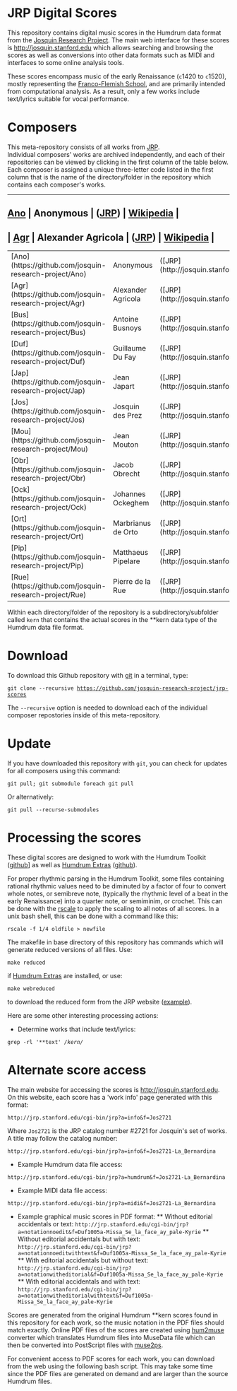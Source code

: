 JRP Digital Scores
=======================

This repository contains digital music scores in the Humdrum data
format from the [Josquin Research Project](http://josquin.stanford.edu).
The main web interface for these scores is http://josquin.stanford.edu
which allows searching and browsing the scores as well as conversions
into other data formats such as MIDI and interfaces to some online
analysis tools.

These scores encompass music of the early Renaissance (`c`1420 to `c`1520),
mostly representing the 
[Franco-Flemish School](http://en.wikipedia.org/wiki/Franco-Flemish_School),
and are primarily intended from computational analysis.  As a result,
only a few works include text/lyrics suitable for vocal performance.

Composers
=====================

This meta-repository consists of all works from [JRP](http://josquin.stanford.edu).  
Individual composers' works are archived independently, and each of their
repositories can be viewed by clicking in the first column of the
table below.  Each composer is assigned a unique three-letter code
listed in the first column that is the name of the directory/folder in
the repository which contains each composer's works.

---------------------
[Ano](https://github.com/josquin-research-project/Ano) | Anonymous		| ([JRP](http://josquin.stanford.edu/#Ano)) | [Wikipedia](http://en.wikipedia.org/wiki/Anonymous_work) |
-----------------
| [Agr](https://github.com/josquin-research-project/Agr) | Alexander Agricola	| ([JRP](http://josquin.stanford.edu/#Agr)) | [Wikipedia](http://en.wikipedia.org/wiki/Alexander_Agricola) |
--------------------

<table>
   <tr><td> [Ano](https://github.com/josquin-research-project/Ano) </td><td> Anonymous		</td><td> ([JRP](http://josquin.stanford.edu/#Ano)) </td><td> [Wikipedia](http://en.wikipedia.org/wiki/Anonymous_work) </td></tr>
   <tr><td> [Agr](https://github.com/josquin-research-project/Agr) </td><td> Alexander Agricola	</td><td> ([JRP](http://josquin.stanford.edu/#Agr)) </td><td> [Wikipedia](http://en.wikipedia.org/wiki/Alexander_Agricola) </td></tr>
 <tr><td> [Bus](https://github.com/josquin-research-project/Bus) </td><td> Antoine Busnoys	</td><td> ([JRP](http://josquin.stanford.edu/#Bus)) </td><td> [Wikipedia](http://en.wikipedia.org/wiki/Antoine_busnoys) </td></tr>
   <tr><td> [Duf](https://github.com/josquin-research-project/Duf) </td><td> Guillaume Du Fay	</td><td> ([JRP](http://josquin.stanford.edu/#Duf)) </td><td> [Wikipedia](http://en.wikipedia.org/wiki/Guillaume_Du_Fay) </td></tr>
   <tr><td> [Jap](https://github.com/josquin-research-project/Jap) </td><td> Jean Japart		</td><td> ([JRP](http://josquin.stanford.edu/#Jap)) </td><td> [Wikipedia](http://en.wikipedia.org/wiki/Jean_Japart) </td></tr>
   <tr><td> [Jos](https://github.com/josquin-research-project/Jos) </td><td> Josquin des Prez	</td><td> ([JRP](http://josquin.stanford.edu/#Jos)) </td><td> [Wikipedia](http://en.wikipedia.org/wiki/Josquin_des_Prez) </td></tr>
   <tr><td> [Mou](https://github.com/josquin-research-project/Mou) </td><td> Jean Mouton		</td><td> ([JRP](http://josquin.stanford.edu/#Mou)) </td><td> [Wikipedia](http://en.wikipedia.org/wiki/Jean_Mouton) </td></tr>
   <tr><td> [Obr](https://github.com/josquin-research-project/Obr) </td><td> Jacob Obrecht	</td><td> ([JRP](http://josquin.stanford.edu/#Obr)) </td><td> [Wikipedia](http://en.wikipedia.org/wiki/Jacob_Obrecht) </td></tr>
   <tr><td> [Ock](https://github.com/josquin-research-project/Ock) </td><td> Johannes Ockeghem	</td><td> ([JRP](http://josquin.stanford.edu/#Ock)) </td><td> [Wikipedia](http://en.wikipedia.org/wiki/Johannes_Ockeghem) </td></tr>
   <tr><td> [Ort](https://github.com/josquin-research-project/Ort) </td><td> Marbrianus de Orto	</td><td> ([JRP](http://josquin.stanford.edu/#Ort)) </td><td> [Wikipedia](http://en.wikipedia.org/wiki/Marbrianus_de_Orto) </td></tr>
   <tr><td> [Pip](https://github.com/josquin-research-project/Pip) </td><td> Matthaeus Pipelare	</td><td> ([JRP](http://josquin.stanford.edu/#Pip)) </td><td> [Wikipedia](http://en.wikipedia.org/wiki/Matthaeus_Pipelare) </td></tr>
   <tr><td> [Rue](https://github.com/josquin-research-project/Rue) </td><td> Pierre de la Rue	</td><td> ([JRP](http://josquin.stanford.edu/#Rue)) </td><td> [Wikipedia](http://en.wikipedia.org/wiki/Pierre_de_la_rue) </td></tr>
</table>

Within each directory/folder of the repository is a subdirectory/subfolder
called ```kern``` that contains the actual scores in the **kern data
type of the Humdrum data file format.


Download
=================

To download this Github repository with
[git](http://en.wikipedia.org/wiki/Git_%29software%29) in a terminal, type:

<code>git clone --recursive https://github.com/josquin-research-project/jrp-scores</code>

The ```--recursive``` option is needed to download each of the individual composer 
repostories inside of this meta-repository.


Update
=================

If you have downloaded this repository with `git`, you can check for
updates for all composers using this command:

<code>git pull; git submodule foreach git pull</code>

Or alternatively:

<code>git pull --recurse-submodules</code>

Processing the scores
=================

These digital scores are designed to work with the Humdrum
Toolkit ([github](https://github.com/kroger/humdrum)]
as well as [Humdrum Extras](http://extra.humdrum.org)
([github](https://github.com/craigsapp/humextra)).

For proper rhythmic parsing in the Humdrum Toolkit, some files
containing rational rhythmic values need to be diminuted by a factor
of four to convert whole notes, or semibreve note, (typically
the rhythmic level of a beat in the early Renaissance) into a
quarter note, or semiminim, or crochet.  This can be done with the
[rscale](http://extras.humdrum.org/man/rscale) to apply the scaling to
all notes of all scores.  In a unix bash shell, this can be done with
a command like this:

<code>rscale -f 1/4 oldfile > newfile</code>

The makefile in base directory of this repository has commands
which will generate reduced versions of all files.  Use:

<code>make reduced</code>

if [Humdrum Extras](https://github.com/craigsapp/humextra) are installed,
or use:

<code>make webreduced</code>

to download the reduced form from the JRP website ([example](http://josquin.stanford.edu/data?a=humdrumreduced&f=Jos2721-La_Bernardina)).

Here are some other interesting processing actions:

* Determine works that include text/lyrics:

<code>grep -rl '\*\*text' */kern/*</code>



Alternate score access
=================

The main website for accessing the scores is http://josquin.stanford.edu.
On this website, each score has a 'work info' page generated with
this format:

```http://jrp.stanford.edu/cgi-bin/jrp?a=info&f=Jos2721```

Where ```Jos2721``` is the JRP catalog number #2721 for Josquin's set
of works.  A title may follow the catalog number:

```http://jrp.stanford.edu/cgi-bin/jrp?a=info&f=Jos2721-La_Bernardina```

* Example Humdrum data file access:

```http://jrp.stanford.edu/cgi-bin/jrp?a=humdrum&f=Jos2721-La_Bernardina```

* Example MIDI data file access:

```http://jrp.stanford.edu/cgi-bin/jrp?a=midi&f=Jos2721-La_Bernardina```

* Example graphical music scores in PDF format:
** Without editorial accidentals or text: ```http://jrp.stanford.edu/cgi-bin/jrp?a=notationnoedit&f=Duf1005a-Missa_Se_la_face_ay_pale-Kyrie```
** Without editorial accidentals but with text: ```http://jrp.stanford.edu/cgi-bin/jrp?a=notationnoeditwithtext&f=Duf1005a-Missa_Se_la_face_ay_pale-Kyrie```
** With editorial accidentals but without text: ```http://jrp.stanford.edu/cgi-bin/jrp?a=notationwitheditorial&f=Duf1005a-Missa_Se_la_face_ay_pale-Kyrie```
** With editorial accidentals and with text: ```http://jrp.stanford.edu/cgi-bin/jrp?a=notationwitheditorialwithtext&f=Duf1005a-Missa_Se_la_face_ay_pale-Kyrie```

Scores are generated from the original Humdrum **kern scores found
in this repository for each work, so the music notation in the PDF
files should match exactly.  Online PDF files of the scores are created
using [hum2muse](http://extra.humdrum.org/man/hum2muse) converter which
translates Humdrum files into MuseData file which can then be converted
into PostScript files with [muse2ps](http://muse2ps.ccarh.org).

For convenient access to PDF scores for each work, you can download
from the web using the following bash script.  This may take some 
time since the PDF files are generated on demand and are larger 
than the source Humdrum files.





